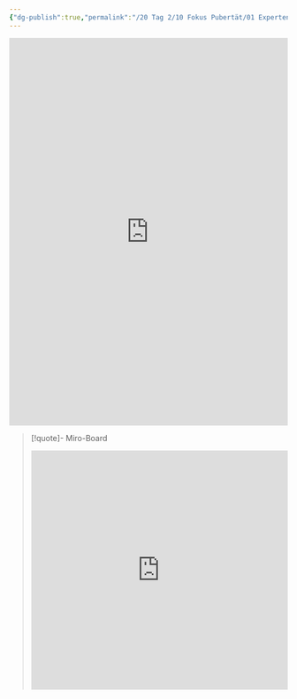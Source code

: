 ```yaml
---
{"dg-publish":true,"permalink":"/20 Tag 2/10 Fokus Pubertät/01 Expertenpuzzle Fokus Pubertät/"}
---
```



<iframe src="https://aburossi.github.io/prezi/BBK/prezifokus/" style="border:0px #ffffff none;" name="myiFrame" scrolling="no" frameborder="1" marginheight="0px" marginwidth="0px" height="700px" width="100%" allowfullscreen></iframe>

>[!quote]- Miro-Board
><iframe width="100%" height="432" src="https://miro.com/app/board/uXjVLKN6QrM=/?moveToWidget=3458764607521472405&cot=14" frameborder="0" scrolling="no" allow="fullscreen; clipboard-read; clipboard-write" allowfullscreen></iframe>